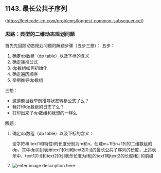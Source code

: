## 1143. 最长公共子序列
(https://leetcode-cn.com/problems/longest-common-subsequence/)

 ### 思路：典型的二维动态规划问题
 首先先回顾动态规划问题的解题步骤（五步三想）：
 五步：
 1. 确定dp数组（dp table）以及下标的含义
 2. 确定递推公式
 3. dp数组如何初始化
 4. 确定遍历顺序
 5. 举例推导dp数组

三想：
-   这道题目我举例推导状态转移公式了么？
-   我打印dp数组的日志了么？
-   打印出来了dp数组和我想的一样么

解题：

 1. 确定dp数组（dp table）以及下标的含义：
 
    设字符串 text1和特性t的长度分别为m和n，创建m+1行n+1列的二维数组的dp，其中dp[i][j]表示text1[0:i]和text2[0:j]的最长公共子序列的长度，上述表示中，text1[0:i]和text2[0:j]表示长度为i和j的text1和text2的长度i和j
    的前缀

 3. ![enter image description here](C:%5CUsers%5Cdell%5CDesktop%5C%1.png)

<!--stackedit_data:
eyJoaXN0b3J5IjpbMjY2MzY4MTY0LDE2ODAwMTE5ODYsMTI1OD
g5NTg0M119
-->